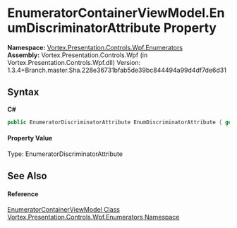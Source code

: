 # EnumeratorContainerViewModel.EnumDiscriminatorAttribute Property 
 

**Namespace:**&nbsp;<a href="N_Vortex_Presentation_Controls_Wpf_Enumerators.md">Vortex.Presentation.Controls.Wpf.Enumerators</a><br />**Assembly:**&nbsp;Vortex.Presentation.Controls.Wpf (in Vortex.Presentation.Controls.Wpf.dll) Version: 1.3.4+Branch.master.Sha.228e36731bfab5de39bc844494a99d4df7de6d31

## Syntax

**C#**<br />
``` C#
public EnumeratorDiscriminatorAttribute EnumDiscriminatorAttribute { get; }
```


#### Property Value
Type: EnumeratorDiscriminatorAttribute

## See Also


#### Reference
<a href="T_Vortex_Presentation_Controls_Wpf_Enumerators_EnumeratorContainerViewModel.md">EnumeratorContainerViewModel Class</a><br /><a href="N_Vortex_Presentation_Controls_Wpf_Enumerators.md">Vortex.Presentation.Controls.Wpf.Enumerators Namespace</a><br />
